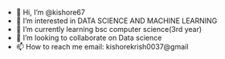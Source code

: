 - 👋 Hi, I’m @kishore67
- 👀 I’m interested in DATA SCIENCE AND MACHINE LEARNING
- 🌱 I’m currently learning bsc computer science(3rd year)
- 💞️ I’m looking to collaborate on Data science
- 📫 How to reach me email: kishorekrish0037@gmail

<!---
kishore67/kishore67 is a ✨ special ✨ repository because its `README.md` (this file) appears on your GitHub profile.
You can click the Preview link to take a look at your changes.
--->
